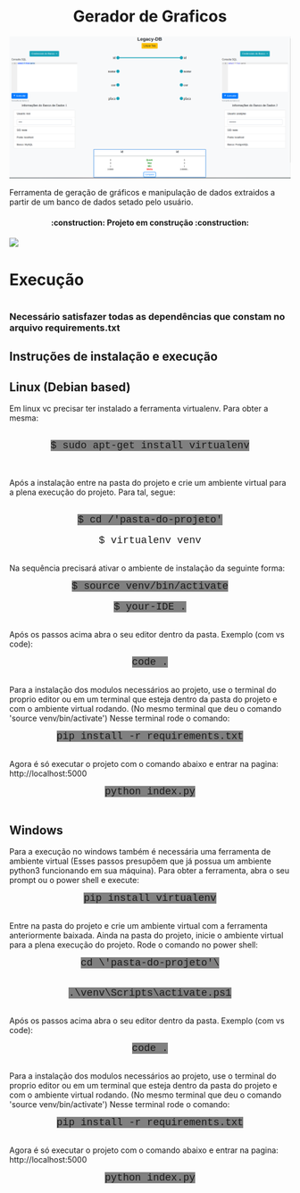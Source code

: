 <h1 align="center"> Gerador de Graficos </h1>

<p align="center"><img src="https://github.com/eletromarlon/Projeto-GeradorDeGraficos/blob/main/printIndex.png"/></p>

<p>Ferramenta de geração de gráficos e manipulação de dados extraidos a partir de um banco de dados setado pelo usuário.</p>

<h4 align="center"> :construction: Projeto em construção :construction:</h4>

<img src="https://cdn-icons-png.flaticon.com/512/4539/4539472.png" style="width: 100px">
<h1>Execução<h1>
<h3>Necessário satisfazer todas as dependências que constam no arquivo requirements.txt</h3>

<h2>Instruções de instalação e execução</h2>

<h2>Linux (Debian based)</h2>
<p>Em linux vc precisar ter instalado a ferramenta virtualenv. Para obter a mesma:</p>
<br>
<div align="center"><span style="font-family: courier new , sans-serif; font-size: large; background-color: #808080;">$ sudo apt-get install virtualenv </span></div><br>
<br>
<p>Após a instalação entre na pasta do projeto e crie um ambiente virtual para a plena execução do projeto. Para tal, segue:</p><br>

<div align="center"><span style="font-family: courier new , sans-serif; font-size: large; background-color: #808080;">$ cd /'pasta-do-projeto'</span></div><br>

<div align="center"><span style="font-family: courier new , sans-serif; font-size: large;">$ virtualenv venv</span></div><br>

<p>Na sequência precisará ativar o ambiente de instalação da seguinte forma:</p>

<div align="center"><span style="font-family: courier new , sans-serif; font-size: large; background-color: #808080;">$ source venv/bin/activate</span></div><br>

<div align="center"><span style="font-family: courier new , sans-serif; font-size: large; background-color: #808080;">$ your-IDE .</span></div><br>

<p>Após os passos acima abra o seu editor dentro da pasta. Exemplo (com vs code):</p>

<div align="center"><span style="font-family: courier new , sans-serif; font-size: large; background-color: #808080;"> code .</span></div><br>

<p>
Para a instalação dos modulos necessários ao projeto, use o terminal do proprio editor ou em um terminal
que esteja dentro da pasta do projeto e com o ambiente virtual rodando. (No mesmo terminal que deu o comando 'source venv/bin/activate')
Nesse terminal rode o comando:
</p>

<div align="center"><span style="font-family: courier new , sans-serif; font-size: large; background-color: #808080;"> pip install -r requirements.txt</span></div><br>

<p>
Agora é só executar o projeto com o comando abaixo e entrar na pagina: http://localhost:5000
</p>

<div align="center"><span style="font-family: courier new , sans-serif; font-size: large; background-color: #808080;"> python index.py</span></div><br>

<h2>Windows</h2>
<p>Para a execução no windows também é necessária uma ferramenta de ambiente virtual (Esses passos presupõem que já possua um ambiente python3 funcionando em sua máquina). Para obter a ferramenta, abra o seu prompt ou o power shell e execute:</p>

<div align="center"><span style="font-family: courier new , sans-serif; font-size: large; background-color: #808080;"> pip install virtualenv </span></div><br>

<p>Entre na pasta do projeto e crie um ambiente virtual com a ferramenta anteriormente baixada. Ainda na pasta do projeto, inicie o ambiente virtual para a plena execução do projeto. Rode o comando no power shell:</p>

<div align="center"><span style="font-family: courier new , sans-serif; font-size: large; background-color: #808080;"> cd \'pasta-do-projeto'\</span></div><br>
<br>
<div align="center"><span style="font-family: courier new , sans-serif; font-size: large; background-color: #808080;"> .\venv\Scripts\activate.ps1 </span></div><br>

<p>Após os passos acima abra o seu editor dentro da pasta. Exemplo (com vs code):</p>

<div align="center"><span style="font-family: courier new , sans-serif; font-size: large; background-color: #808080;"> code .</span></div><br>

<p>
Para a instalação dos modulos necessários ao projeto, use o terminal do proprio editor ou em um terminal
que esteja dentro da pasta do projeto e com o ambiente virtual rodando. (No mesmo terminal que deu o comando 'source venv/bin/activate')
Nesse terminal rode o comando:
</p>

<div align="center"><span style="font-family: courier new , sans-serif; font-size: large; background-color: #808080;"> pip install -r requirements.txt</span></div><br>

<p>
Agora é só executar o projeto com o comando abaixo e entrar na pagina: http://localhost:5000
</p>

<div align="center"><span style="font-family: courier new , sans-serif; font-size: large; background-color: #808080;"> python index.py</span></div><br>
